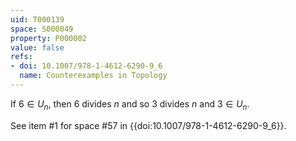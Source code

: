 ```yaml
---
uid: T000139
space: S000049
property: P000002
value: false
refs:
- doi: 10.1007/978-1-4612-6290-9_6
  name: Counterexamples in Topology
---
```


If $6 \in U_n$, then $6$ divides $n$ and so $3$ divides $n$ and $3 \in U_n$.

See item #1 for space #57 in {{doi:10.1007/978-1-4612-6290-9_6}}.
